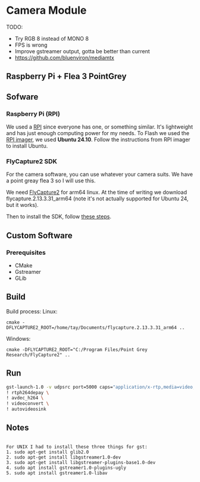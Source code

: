 # Camera Module


TODO:
- Try RGB 8 instead of MONO 8
- FPS is wrong
- Improve gstreamer output, gotta be better than current
- https://github.com/bluenviron/mediamtx

## Raspberry Pi + Flea 3 PointGrey

## Sofware

### Raspberry Pi (RPI)

We used a [RPI](https://www.raspberrypi.com) since everyone has one, or something similar. It's lightweight and has just enough computing power for my needs. To Flash we used the [RPI imager](https://www.raspberrypi.com/software/), we used **Ubuntu 24.10**. Follow the instructions from RPI imager to install Ubuntu.

### FlyCapture2 SDK

For the camera software, you can use whatever your camera suits. We have a point greay flea 3 so I will use this.

We need [FlyCapture2](https://www.teledynevisionsolutions.com/en-gb/products/flycapture-sdk/) for arm64 linux. At the time of writing we download flycapture.2.13.3.31_arm64 (note it's not actually supported for Ubuntu 24, but it works).

Then to install the SDK, follow [these steps](https://www.teledynevisionsolutions.com/en-gb/support/support-center/application-note/iis/getting-started-with-flycapture-2-and-arm/).

## Custom Software

### Prerequisites

- CMake
- Gstreamer
- GLib

## Build

Build process:
Linux:
```
cmake -DFLYCAPTURE2_ROOT=/home/tay/Documents/flycapture.2.13.3.31_arm64 ..
```

Windows:
```
cmake -DFLYCAPTURE2_ROOT="C:/Program Files/Point Grey Research/FlyCapture2" ..
```


## Run

```bash
gst-launch-1.0 -v udpsrc port=5000 caps="application/x-rtp,media=video,encoding-name=H264,payload=96" \
! rtph264depay \
! avdec_h264 \
! videoconvert \
! autovideosink
```

## Notes

```text

For UNIX I had to install these three things for gst:
1. sudo apt-get install glib2.0
2. sudo apt-get install libgstreamer1.0-dev
3. sudo apt-get install libgstreamer-plugins-base1.0-dev
4. sudo apt install gstreamer1.0-plugins-ugly
5. sudo apt install gstreamer1.0-libav
```

